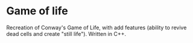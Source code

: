# Game of life
Recreation of Conway's Game of Life, with add features (ability to revive dead cells and create "still life"). Written in C++.
